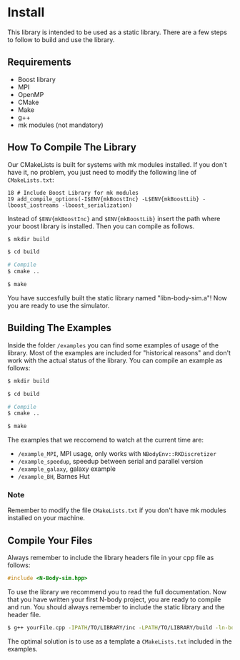 # Install
This library is intended to be used as a static library. There are a few steps to follow to build and use the library. 

## Requirements
- Boost library
- MPI
- OpenMP
- CMake
- Make
- g++
- mk modules (not mandatory)

## How To Compile The Library
Our CMakeLists is built for systems with mk modules installed. If you don't have it, no problem, you just need to modify the following line of ```CMakeLists.txt```:
```
18 # Include Boost Library for mk modules
19 add_compile_options(-I$ENV{mkBoostInc} -L$ENV{mkBoostLib} -lboost_iostreams -lboost_serialization)
```
Instead of ```$ENV{mkBoostInc}``` and ```$ENV{mkBoostLib}``` insert the path where your boost library is installed. Then you can compile as follows.

```bash
$ mkdir build

$ cd build

# Compile
$ cmake ..

$ make
```

You have succesfully built the static library named "libn-body-sim.a"! Now you are ready to use the simulator.

## Building The Examples
Inside the folder ```/examples``` you can find some examples of usage of the library. Most of the examples are included for "historical reasons" and don't work with the actual status of the library. You can compile an example as follows:

```bash
$ mkdir build

$ cd build

# Compile
$ cmake ..

$ make
```

The examples that we reccomend to watch at the current time are:
- ```/example_MPI```, MPI usage, only works with ```NBodyEnv::RKDiscretizer```
- ```/example_speedup```, speedup between serial and parallel version
- ```/example_galaxy```, galaxy example
- ```/example_BH```, Barnes Hut

### Note
Remember to modify the file ```CMakeLists.txt``` if you don't have mk modules installed on your machine.

## Compile Your Files
Always remember to include the library headers file in your cpp file as follows:
```cpp
#include <N-Body-sim.hpp>
```

To use the library we recommend you to read the full documentation.
Now that you have written your first N-body project, you are ready to compile and run. You should always remember to include the static library and the header file. 

```bash
$ g++ yourFile.cpp -IPATH/TO/LIBRARY/inc -LPATH/TO/LIBRARY/build -ln-body-sim -fopenmp -o yourFile.o
```

The optimal solution is to use as a template a ```CMakeLists.txt``` included in the examples.